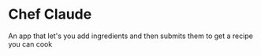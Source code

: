 # Chef Claude

An app that let's you add ingredients and then submits them to get a recipe you can cook
